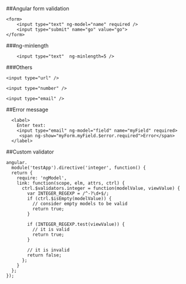 ##Angular form validation

    <form>
        <input type="text" ng-model="name" required />
        <input type="submit" name="go" value="go">
    </form>
    
###ng-minlength    


        <input type="text"  ng-minlength=5 />
        
###Others        
        
    <input type="url" />

    <input type="number" />  

    <input type="email" />
      

##Error message

      <label>
        Enter text:
        <input type="email" ng-model="field" name="myField" required>
         <span ng-show="myForm.myField.$error.required">Error</span>
      </label>

##Custom validator



    angular.
      module('testApp').directive('integer', function() {
      return {
        require: 'ngModel',
        link: function(scope, elm, attrs, ctrl) {
          ctrl.$validators.integer = function(modelValue, viewValue) {
            var INTEGER_REGEXP = /^-?\d+$/;
            if (ctrl.$isEmpty(modelValue)) {
              // consider empty models to be valid
              return true;
            }

            if (INTEGER_REGEXP.test(viewValue)) {
              // it is valid
              return true;
            }

            // it is invalid
            return false;
          };
        }
      };
    });
